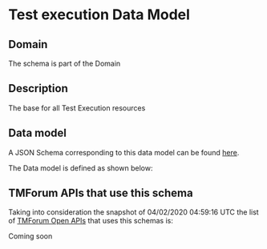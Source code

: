 # Test execution Data Model

## Domain

The  schema is part of the  Domain

## Description

The base for all Test Execution resources

## Data model

A JSON Schema corresponding to this data model can be found
[here](https://github.com/tmforum-rand/schemas/blob/candidates/Common/TestExecution.schema.json).

The Data model is defined as shown below:





## TMForum APIs that use this schema

Taking into consideration the snapshot of 04/02/2020 04:59:16 UTC the list of [TMForum Open APIs](https://www.tmforum.org/open-apis/) that uses this schemas is:

Coming soon